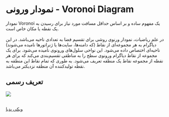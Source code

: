 # نمودار ورونی - Voronoi Diagram
نمودار Voronoi یک مفهوم ساده و بر اساس حداقل مسافت مورد نیاز برای رسیدن به یک نقطه یا مکان خاص است.
<br><br>
در علم ریاضیات، نمودار ورنوی روشی برای تقسیم فضا به تعدادی ناحیه می‌باشد. در این دیاگرام به هر مجموعه‌ای از نقاط (که دامنه‌ها، سایت‌ها یا ژنراتورها نامیده می‌شوند) ناحیه‌ای اختصاص داده می‌شود. این نواحی سلول‌های ورونوی نامیده می‌شود. برای یک مجموعه از نقاط دیاگرام ورونوی سطح را به مناطقی تقسیم‌بندی می‌کند که برای هر نقطه از مجموعه نقاط یک منطقه تعریف می‌شود. به طوری که تمام نقاط این منطقه به نقطه تولیدکننده آن منطقه نزدیکتر می‌باشد.
## تعریف رسمی
![](https://github.com/semnan-university-ai/machine-learning-class/blob/main/excersiecs/mja-dev/20/1.png)


<br>[ ویکی پدیا](https://fa.wikipedia.org/wiki/%D9%86%D9%85%D9%88%D8%AF%D8%A7%D8%B1_%D9%88%D8%B1%D9%86%D9%88%DB%8C)
<br><br>

